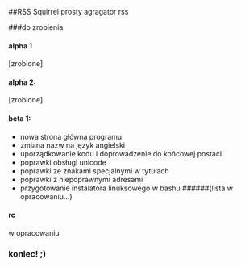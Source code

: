 ##RSS Squirrel
prosty agragator rss

###do zrobienia:

#### alpha 1
[zrobione]
#### alpha 2:

[zrobione]



#### beta 1:
- nowa strona główna programu
- zmiana nazw na język angielski
- uporządkowanie kodu i doprowadzenie do końcowej postaci
- poprawki obsługi unicode
- poprawki ze znakami specjalnymi w tytułach
- poprawki z niepoprawnymi adresami
- przygotowanie instalatora linuksowego w bashu
######(lista w opracowaniu...)

#### rc
w opracowaniu

### koniec! ;)
